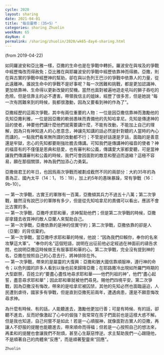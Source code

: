 ```yaml
---
cycle: 2020
layout: sharing
date: 2021-04-01
title: "每日靈修：（35+5）"
categories: sharing Zhuolin
weekNum: 65
dayNum: 4
permalink: /sharing/zhuolin/2020/wk65-day4-sharing.html
--- 
```

(from 2019-04-22)

如同羅波安和亞比雅一樣，亞撒的生命也是在爭戰中轉折。羅波安在與埃及的爭戰中經歷悔改而得赦免；亞比雅在與耶羅波安的爭戰中經歷依靠神而得勝。亞撒，則在與古實的爭戰中經歷神的幫助，卻在與以色列王巴沙的爭戰中依靠人的力量，從此遠離神。誰說生命中的爭戰不是好事呢？每一次困難和挑戰，都是更加認識神、更加依靠神、生命得以更新改變的契機。當然也面對被遍地遊走吼叫的獅子吞吃的危險。但是信靠主的必不遭害。帶領我信主的姐妹，經歷了很多苦，但是她說 “每一次有困難來到的時候，我都很激動，因為又要看到神的作為了”。

亞撒經歷的這兩次爭戰，其中有兩位重要的人物：一位是因亞撒信靠神而激勵他的先知亞撒利雅，一位是因亞撒的軟弱愚昧而責備他的先知哈拿尼。先知是傳達神的話的使者，神要他們講什麼他們就需要講什麼，不能有改動，不能加上自己的理解，因為只有神知道人的心思意念，神讓先知講的話必然是針對聽的人當時的內心而講的，一點我們看來無所謂的改動都不行；不管是好話還是歹話，面臨的是善意還是牢獄，忠心的先知都要剛強壯膽去傳講。可知我們是傳講神的福音的使者？神的福音有的不僅僅是恩典和慈愛，也有審判和公義，傳講愛大家都愛聽，可是當神讓我們傳講審判和公義的時候，我們可會因面對的敵意和壓迫而退縮？這極不容易，願在那個關頭，神為我們加添心力勇氣。

亞撒做君王的年日，也因爲兩次爭戰而被劃成截然不同的兩部分：大約35年的為善為正、國內太平（14：1， 15：19），加上約5年的愚昧暴躁，常有爭戰（16：9b-10）。

— 第一次爭戰，古實王的軍隊有一百萬，亞撒傾其兵力不過五十八萬；第二次爭戰，雖然沒有說巴沙的軍隊有多少，但是從先知哈拿尼的責備可以看出，應該不會比古實的多。  
— 第一次爭戰，亞撒呼求耶和華，求神幫助他們；但是第二次爭戰的時候，亞撒卻拿錢去收買神的敵人亞蘭人來幫助自己。  
— 第一次爭戰，亞撒依靠的是神的信實守約；第二次爭戰，亞撒依靠的卻是人（亞蘭）的背信棄約。  
— 第一次爭戰，當亞撒呼求耶和華的時候，他說：“因為我們仰賴你，奉你的名來攻擊這大軍”。 “奉你的名”這個短語，說明在出征前他必定經過在神面前的禱告求問，也說明亞撒這時候做王有服事耶和華的心。第二次爭戰，完全沒有提到神的名，亞撒在按照自己的心意去行，將神排除在外。  
— 第一次爭戰，帶來的是屬靈的大復興：亞撒和猶大國信靠順服神，遵行神的命令；以色列國的許多人看到以後也前來歸降亞撒；在耶路撒冷出現如所羅門時期的大型獻祭，百姓立約“要盡心盡性地尋求耶和華——他們列祖的神”，他們“盡心起誓，盡意尋求耶和華”；因此耶和華就被他們尋見。賜他們四境平安。第二次爭戰，因為亞撒沒有悔改，帶來的是哈拿尼被囚禁，其他的先知必然也面臨逼迫，人民遭到虐待，國家多有爭戰，但是直到亞撒死前兩年，遭遇病患，還是不願意悔改尋求神。

為什麼有時候、有的話，人能聽進去，激勵他更加行善；可是有時候、有的話，卻聽不進去，反而好像激起了心中的倔強？我常常在孩子們面前也是這樣大惑不解。但是我也知道，自己何嘗不是如此！若是一心順服神，就像面對古實人的亞撒，再讓人不舒服的提醒也能聽進去，帶來順命而得福；但若是一心按照自己的想法來，再柔和的提醒也會讓我們不耐煩，甚至心生厭惡悖逆。求主幫助我們一心跟隨他，不是順著自己的肉體來“反應”，而是順著聖靈來“回應”。

`Zhuolin`
